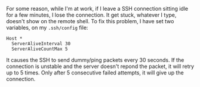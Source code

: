 

For some reason, while I'm at work, if I leave a SSH connection sitting idle for
a few minutes, I lose the connection. It get stuck, whatever I type, doesn't
show on the remote shell. To fix this problem, I have set two variables, on my
`.ssh/config` file:

```
Host *
  ServerAliveInterval 30
  ServerAliveCountMax 5
```

It causes the SSH to send dummy/ping packets every 30 seconds. If the connection
is unstable and the server doesn't repond the packet, it will retry up to 5
times. Only after 5 consecutive failed attempts, it will give up the connection.
